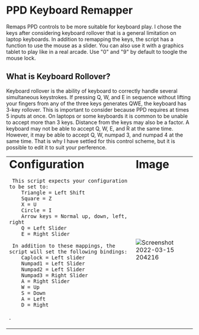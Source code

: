 # PPD Keyboard Remapper
Remaps PPD controls to be more suitable for keyboard play. I chose the keys after considering keyboard rollover that is a general limitation on laptop keyboards. In addition to remapping the keys, the script has a function to use the mouse as a slider. You can also use it with a graphics tablet to play like in a real arcade. Use "0" and "9" by default to toogle the mouse lock.

**What is Keyboard Rollover?**
----------------------------------------------------------------------------------------------------------------------------
Keyboard rollover is the ability of keyboard to correctly handle several simultaneous keystrokes. If pressing Q, W, and E in sequence without lifting your fingers from any of the three keys generates QWE, the keyboard has 3-key rollover. This is important to consider because PPD requires at times 5 inputs at once. On laptops or some keyboards it is common to be unable to accept more than 3 keys. Distance from the keys may also be a factor. A keyboard may not be able to accept Q, W, E, and R at the same time. However, it may be able to accept Q, W, numpad 3, and numpad 4 at the same time. That is why I have settled for this control scheme, but it is possible to edit it to suit your perference.
               
<table border="0">
 <tr>
    <td><b style="font-size:30px">Configuration</b></td>
    <td><b style="font-size:30px">Image</b></td>
 </tr>
 <tr>
    <td>
     
     This script expects your configuration to be set to: 
        Triangle = Left Shift 
        Square = Z  
        X = U  
        Circle = I  
        Arrow keys = Normal up, down, left, right  
        Q = Left Slider  
        E = Right Slider
     
     In addition to these mappings, the script will set the following bindings:
        Caplock = Left slider  
        Numpad1 = Left Slider  
        Numpad2 = Left Slider  
        Numpad3 = Right Slider  
        A = Right Slider  
        W = Up  
        S = Down  
        A = Left  
        D = Right
.
    <td>
     ![Screenshot 2022-03-15 204216](https://user-images.githubusercontent.com/100814612/158513063-e951846a-d963-4b0e-a322-594f1edfca90.png)</td>
 </tr>
</table>

